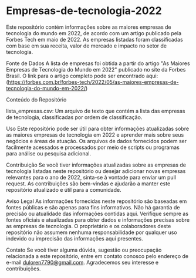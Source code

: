 # Empresas-de-tecnologia-2022
Este repositório contém informações sobre as maiores empresas de tecnologia do mundo em 2022, de acordo com um artigo publicado pela Forbes Tech em maio de 2022. As empresas listadas foram classificadas com base em sua receita, valor de mercado e impacto no setor de tecnologia.

Fonte de Dados
A lista de empresas foi obtida a partir do artigo "As Maiores Empresas de Tecnologia do Mundo em 2022" publicado no site da Forbes Brasil. O link para o artigo completo pode ser encontrado aqui:(https://forbes.com.br/forbes-tech/2022/05/as-maiores-empresas-de-tecnologia-do-mundo-em-2022/)

Conteúdo do Repositório

lista_empresas.csv: Um arquivo de texto que contém a lista das empresas de tecnologia, classificadas por ordem de classificação.

Uso
Este repositório pode ser útil para obter informações atualizadas sobre as maiores empresas de tecnologia em 2022 e aprender mais sobre seus negócios e áreas de atuação. Os arquivos de dados fornecidos podem ser facilmente acessados e processados por meio de scripts ou programas para análise ou pesquisa adicional.

Contribuição
Se você tiver informações atualizadas sobre as empresas de tecnologia listadas neste repositório ou desejar adicionar novas empresas relevantes para o ano de 2022, sinta-se à vontade para enviar um pull request. As contribuições são bem-vindas e ajudarão a manter este repositório atualizado e útil para a comunidade.

Aviso Legal
As informações fornecidas neste repositório são baseadas em fontes públicas e são apenas para fins informativos. Não há garantia de precisão ou atualidade das informações contidas aqui. Verifique sempre as fontes oficiais e atualizadas para obter dados e informações precisas sobre as empresas de tecnologia. O proprietário e os colaboradores deste repositório não assumem nenhuma responsabilidade por qualquer uso indevido ou imprecisão das informações aqui presentes.

Contato
Se você tiver alguma dúvida, sugestão ou preocupação relacionada a este repositório, entre em contato conosco pelo endereço de e-mail duloren7790@gmail.com. Agradecemos seu interesse e contribuições.

